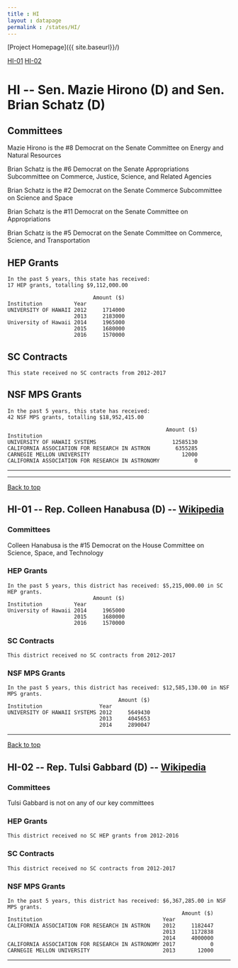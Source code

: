 ```yaml
---
title : HI
layout : datapage
permalink : /states/HI/
---
```

<a name="top"></a>
[Project Homepage]({{ site.baseurl}}/)


[HI-01](#HI-01)  [HI-02](#HI-02)  

# HI -- Sen. Mazie Hirono (D) and  Sen. Brian Schatz (D)
## Committees
Mazie Hirono is the #8 Democrat on the Senate Committee on Energy and Natural Resources 

Brian Schatz is the #6 Democrat on the Senate Appropriations Subcommittee on Commerce, Justice, Science, and Related Agencies 

Brian Schatz is the #2 Democrat on the Senate Commerce Subcommittee on Science and Space 

Brian Schatz is the #11 Democrat on the Senate Committee on Appropriations 

Brian Schatz is the #5 Democrat on the Senate Committee on Commerce, Science, and Transportation 

## HEP Grants
```
In the past 5 years, this state has received:
17 HEP grants, totalling $9,112,000.00
 
                           Amount ($)
Institution          Year            
UNIVERSITY OF HAWAII 2012     1714000
                     2013     2183000
University of Hawaii 2014     1965000
                     2015     1680000
                     2016     1570000
```
## SC Contracts
```
This state received no SC contracts from 2012-2017
```
## NSF MPS Grants
```
In the past 5 years, this state has received:
42 NSF MPS grants, totalling $18,952,415.00
 
                                                  Amount ($)
Institution                                                 
UNIVERSITY OF HAWAII SYSTEMS                        12585130
CALIFORNIA ASSOCIATION FOR RESEARCH IN ASTRON        6355285
CARNEGIE MELLON UNIVERSITY                             12000
CALIFORNIA ASSOCIATION FOR RESEARCH IN ASTRONOMY           0
```
---
---
<a name="HI-01"></a>
[Back to top](#top)
## HI-01 -- Rep. Colleen Hanabusa (D) -- [Wikipedia](https://en.wikipedia.org/wiki/HI-01)
### Committees
Colleen Hanabusa is the #15 Democrat on the House Committee on Science, Space, and Technology 

### HEP Grants
```
In the past 5 years, this district has received: $5,215,000.00 in SC HEP grants.
                           Amount ($)
Institution          Year            
University of Hawaii 2014     1965000
                     2015     1680000
                     2016     1570000
```
### SC Contracts
```
This district received no SC contracts from 2012-2017
```
### NSF MPS Grants
```
In the past 5 years, this district has received: $12,585,130.00 in NSF MPS grants.
                                   Amount ($)
Institution                  Year            
UNIVERSITY OF HAWAII SYSTEMS 2012     5649430
                             2013     4045653
                             2014     2890047
```
---
<a name="HI-02"></a>
[Back to top](#top)
## HI-02 -- Rep. Tulsi Gabbard (D) -- [Wikipedia](https://en.wikipedia.org/wiki/HI-02)
### Committees
Tulsi Gabbard is not on any of our key committees 

### HEP Grants
```
This district received no SC HEP grants from 2012-2016
```
### SC Contracts
```
This district received no SC contracts from 2012-2017
```
### NSF MPS Grants
```
In the past 5 years, this district has received: $6,367,285.00 in NSF MPS grants.
                                                       Amount ($)
Institution                                      Year            
CALIFORNIA ASSOCIATION FOR RESEARCH IN ASTRON    2012     1182447
                                                 2013     1172838
                                                 2014     4000000
CALIFORNIA ASSOCIATION FOR RESEARCH IN ASTRONOMY 2017           0
CARNEGIE MELLON UNIVERSITY                       2013       12000
```
---

